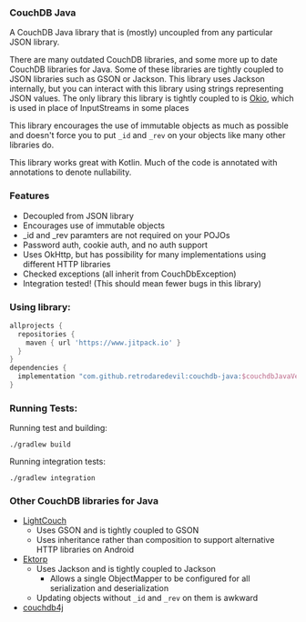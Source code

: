 ### CouchDB Java
A CouchDB Java library that is (mostly) uncoupled from any particular JSON library.

There are many outdated CouchDB libraries, and some more up to date CouchDB libraries for Java. Some of these
libraries are tightly coupled to JSON libraries such as GSON or Jackson. This library uses Jackson internally,
but you can interact with this library using strings representing JSON values. The only library this library is tightly
coupled to is [Okio](https://github.com/square/okio), which is used in place of InputStreams in some places

This library encourages the use of immutable objects as much as possible and doesn't force you to put `_id` and `_rev`
on your objects like many other libraries do.

This library works great with Kotlin. Much of the code is annotated with annotations to denote nullability.

### Features
* Decoupled from JSON library
* Encourages use of immutable objects
* _id and _rev paramters are not required on your POJOs  
* Password auth, cookie auth, and no auth support
* Uses OkHttp, but has possibility for many implementations using different HTTP libraries
* Checked exceptions (all inherit from CouchDbException)
* Integration tested! (This should mean fewer bugs in this library)

### Using library:
```groovy
allprojects {
  repositories {
    maven { url 'https://www.jitpack.io' }
  }
}
dependencies {
  implementation "com.github.retrodaredevil:couchdb-java:$couchdbJavaVersion"
}
```


### Running Tests:
Running test and building:
```shell
./gradlew build
```
Running integration tests:
```shell
./gradlew integration
```

### Other CouchDB libraries for Java
* [LightCouch](https://github.com/lightcouch/LightCouch)
  * Uses GSON and is tightly coupled to GSON
  * Uses inheritance rather than composition to support alternative HTTP libraries on Android
* [Ektorp](https://github.com/helun/Ektorp)
  * Uses Jackson and is tightly coupled to Jackson
    * Allows a single ObjectMapper to be configured for all serialization and deserialization
  * Updating objects without `_id` and `_rev` on them is awkward
* [couchdb4j](https://github.com/mbreese/couchdb4j)
